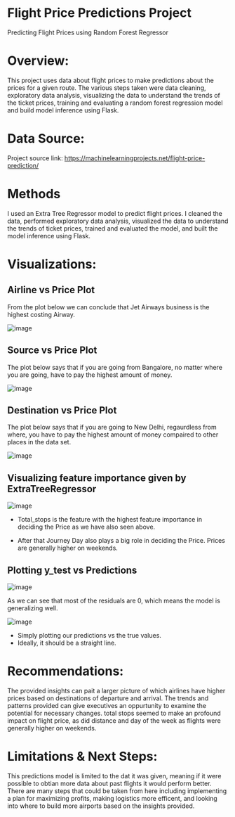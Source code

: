 # **Flight Price Predictions Project**
 Predicting Flight Prices using Random Forest Regressor

# **Overview:**

This project uses data about flight prices to make predictions about the prices for a given route. The various steps taken were data cleaning, exploratory data analysis, visualizing the data to understand the trends of the ticket prices, training and evaluating a random forest regression model and build model inference using Flask. 

# **Data Source:**

Project source link: https://machinelearningprojects.net/flight-price-prediction/

# **Methods**

I used an Extra Tree Regressor model to predict flight prices. I cleaned the data, performed exploratory data analysis, visualized the data to understand the trends of ticket prices, trained and evaluated the model, and built the model inference using Flask.
# **Visualizations:**

## **Airline vs Price Plot**

From the plot below we can conclude that Jet Airways business is the highest costing Airway.

![image](https://user-images.githubusercontent.com/117705408/233181015-4560061c-f9cd-4c25-a76b-8640fd481a57.png)

## **Source vs Price Plot**

The plot below says that if you are going from Bangalore, no matter where you are going, have to pay the highest amount of money.

![image](https://user-images.githubusercontent.com/117705408/233181042-de997b3b-0252-4b93-bf75-2faffd378151.png)

## **Destination vs Price Plot**

The plot below says that if you are going to New Delhi, regaurdless from where, you have to pay the highest amount of money compaired to other places in the data set.

![image](https://user-images.githubusercontent.com/117705408/233181069-26b6b46c-c7fc-43a1-ae27-bc6e840c8732.png)

## **Visualizing feature importance given by ExtraTreeRegressor**

![image](https://user-images.githubusercontent.com/117705408/233181385-81573773-97fc-4825-a5c5-48159e1e5cf7.png)

- Total_stops is the feature with the highest feature importance in deciding the Price as we have also seen above.

- After that Journey Day also plays a big role in deciding the Price. Prices are generally higher on weekends.

## **Plotting y_test vs Predictions**

![image](https://user-images.githubusercontent.com/117705408/233181776-7fe59dd5-3cee-45ff-8d46-139ce8debd69.png)

As we can see that most of the residuals are 0, which means the model is generalizing well.

![image](https://user-images.githubusercontent.com/117705408/233181538-eb821af6-333b-45bf-8936-de35659f6f3f.png)

- Simply plotting our predictions vs the true values.
- Ideally, it should be a straight line.

# **Recommendations:**

The provided insights can pait a larger picture of which airlines have higher prices based on destinations of departure and arrival. The trends and patterns provided can give executives an oppurtunity to examine the potential for necessary changes. 
total stops seemed to make an profound impact on flight price, as did distance and day of the week as flights were generally higher on weekends.

# **Limitations & Next Steps:**

This predictions model is limited to the dat it was given, meaning if it were possible to obtian more data about past flights it would perform better. There are many steps that could be taken from here including implementing a plan for maximizing profits, making logistics more efficent, and looking into where to build more airports based on the insights provided. 
